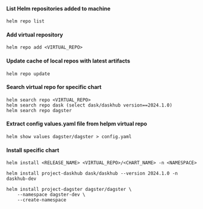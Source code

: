 #### List Helm repositories added to machine
```
helm repo list
```
#### Add virtual repository
```
helm repo add <VIRTUAL_REPO>
```
#### Update cache of local repos with latest artifacts
```
helm repo update
```
#### Search virtual repo for specific chart
```
helm search repo <VIRTUAL_REPO>
helm search repo dask (select dask/daskhub version==2024.1.0)
helm search repo dagster
```
#### Extract config values.yaml file from helpm virtual repo
```
helm show values dagster/dagster > config.yaml
```

#### Install specific chart
```
helm install <RELEASE_NAME> <VIRTUAL_REPO>/<CHART_NAME> -n <NAMESPACE>
```
```
helm install project-daskhub dask/daskhub --version 2024.1.0 -n daskhub-dev
```
```
helm install project-dagster dagster/dagster \
    --namespace dagster-dev \
    --create-namespace
```
